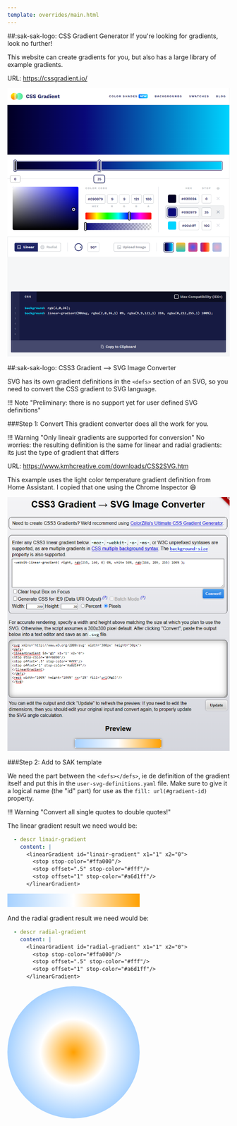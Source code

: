 ```yaml
---
template: overrides/main.html
---
```


[css-gradient-io]: ../assets/screenshots/css-gradient-io.png
[css-svg-gradient-converter]: ../assets/screenshots/css3-svg-gradient-converter-2.png

##:sak-sak-logo: CSS Gradient Generator
If you're looking for gradients, look no further!

This website can create gradients for you, but also has a large library of example gradients.

URL: https://cssgradient.io/

[![css-gradient-io]][css-gradient-io]

##:sak-sak-logo: CSS3 Gradient --> SVG Image Converter

SVG has its own gradient definitions in the `<defs>` section of an SVG, so you need to convert the CSS gradient to SVG language.

!!! Note "Preliminary: there is no support yet for user defined SVG definitions"

###Step 1: Convert
This gradient converter does all the work for you. 

!!! Warning "Only lineair gradients are supported for conversion"
    No worries: the resulting definition is the same for linear and radial gradients: its just the type of gradient that differs
    
URL: https://www.kmhcreative.com/downloads/CSS2SVG.htm

This example uses the light color temperature gradient definition from Home Assistant. I copied that one using the Chrome Inspector :smile:

[![css-svg-gradient-converter]][css-svg-gradient-converter]

###Step 2: Add to SAK template

We need the part between the `<defs></defs>`, ie de definition of the gradient itself and put this in the `user-svg-definitions.yaml` file. Make sure to give it a logical name (the "id" part) for use as the `fill: url(#gradient-id)` property.

!!! Warning "Convert all single quotes to double quotes!"


The linear gradient result we need would be:
```yaml
  - descr linair-gradient
    content: |
      <linearGradient id="linair-gradient" x1="1" x2="0">
        <stop stop-color="#ffa000"/>
        <stop offset=".5" stop-color="#fff"/>
        <stop offset="1" stop-color="#a6d1ff"/>
      </linearGradient>

```

<svg xmlns="http://www.w3.org/2000/svg" width="300px" height="30px">
  <defs>
      <linearGradient id="linair-gradient" x1="1" x2="0">
        <stop stop-color="#ffa000"/>
        <stop offset=".5" stop-color="#fff"/>
        <stop offset="1" stop-color="#a6d1ff"/>
      </linearGradient>
  </defs>
  <rect width="100%" height="100%" style="fill:url(#linair-gradient);"/>
</svg>

And the radial gradient result we need would be:
```yaml
  - descr radial-gradient
    content: |
      <linearGradient id="radial-gradient" x1="1" x2="0">
        <stop stop-color="#ffa000"/>
        <stop offset=".5" stop-color="#fff"/>
        <stop offset="1" stop-color="#a6d1ff"/>
      </linearGradient>

```

<svg xmlns="http://www.w3.org/2000/svg" width="300px" height="300px">
  <defs>
      <radialGradient id="radial-gradient" x1="1" x2="0">
        <stop stop-color="#ffa000"/>
        <stop offset=".5" stop-color="#fff"/>
        <stop offset="1" stop-color="#a6d1ff"/>
      </radialGradient>
  </defs>
  <circle r="50%" cx="50%" cy="50%" style="fill:url(#radial-gradient);"/>
</svg>